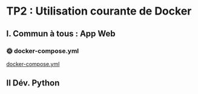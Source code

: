 # TP2 : Utilisation courante de Docker

## I. Commun à tous : App Web

### 🌞 docker-compose.yml

[docker-compose.yml](./I//docker-compose.yml)

## II Dév. Python

